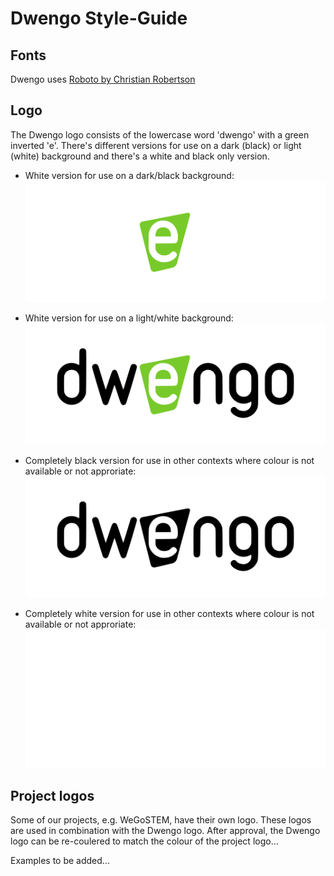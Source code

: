 Dwengo Style-Guide
=============

Fonts
------

Dwengo uses [Roboto by Christian Robertson](https://fonts.google.com/specimen/Roboto)


Logo
----

The Dwengo logo consists of the lowercase word 'dwengo' with a green inverted 'e'. There's different versions for use on a dark (black) or light (white) background and there's a white and black only version.

* White version for use on a dark/black background: 
![logo for dark background](dwengo-groen-wit.png)

* White version for use on a light/white background: 
![logo for light background](dwengo-groen-zwart.png)

* Completely black version for use in other contexts where colour is not available or not approriate: 
![logo for light background](dwengo-zwart-zwart.png)

* Completely white version for use in other contexts where colour is not available or not approriate:
![logo for light background](dwengo-wit-wit.png)

Project logos
--------------

Some of our projects, e.g. WeGoSTEM, have their own logo. These logos are used in combination with the Dwengo logo. After approval, the Dwengo logo can be re-coulered to match the colour of the project logo...

Examples to be added...
